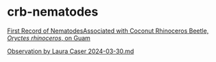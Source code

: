# crb-nematodes
[First Record of NematodesAssociated with Coconut Rhinoceros Beetle, _Oryctes rhinoceros_, on Guam](https://aubreymoore.github.io/crb-nematodes/crb-nematodes.pdf)

[Observation by Laura Caser 2024-03-30.md](Caser_observation_2024_03_30)
